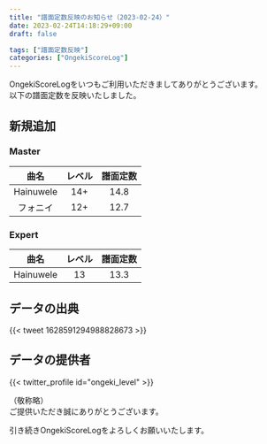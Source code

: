 ```yaml
---
title: "譜面定数反映のお知らせ（2023-02-24）"
date: 2023-02-24T14:18:29+09:00
draft: false

tags: ["譜面定数反映"]
categories: ["OngekiScoreLog"]
---
```


OngekiScoreLogをいつもご利用いただきましてありがとうございます。  
以下の譜面定数を反映いたしました。

<!--more-->

## 新規追加

<!-- ### Lunatic

| 曲名 | レベル | 譜面定数 |
|:-:|:-:|:-:| -->

### Master

| 曲名 | レベル | 譜面定数 |
|:-:|:-:|:-:|
| Hainuwele | 14+ | 14.8 |
| フォニイ | 12+ | 12.7 |

### Expert

| 曲名 | レベル | 譜面定数 |
|:-:|:-:|:-:|
| Hainuwele | 13 | 13.3 |

## データの出典

{{< tweet 1628591294988828673 >}}

## データの提供者

{{< twitter_profile id="ongeki_level" >}}

<!-- （順不同　敬称略）   -->
（敬称略）  
ご提供いただき誠にありがとうございます。

引き続きOngekiScoreLogをよろしくお願いいたします。
